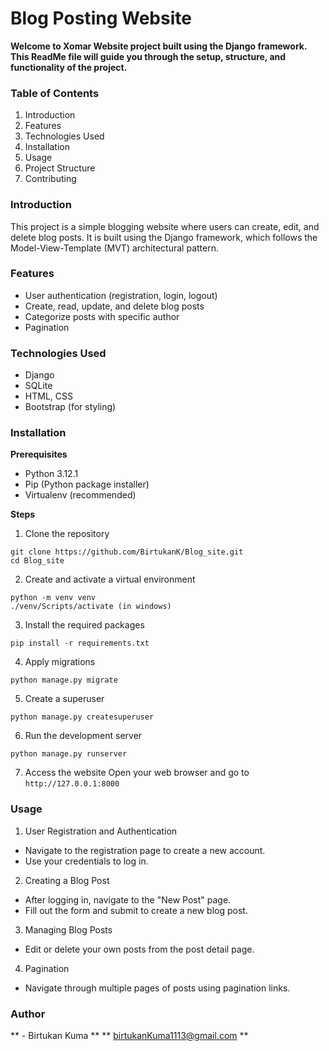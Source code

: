 # Blog Posting Website
**Welcome to Xomar Website project built using the Django framework. This ReadMe file will guide you through the setup, structure, and functionality of the project.**

### Table of Contents
1. Introduction
2. Features
3. Technologies Used
4. Installation
5. Usage
6. Project Structure
7. Contributing

### Introduction
This project is a simple blogging website where users can create, edit, and delete blog posts. It is built using the Django framework, which follows the Model-View-Template (MVT) architectural pattern.

### Features
- User authentication (registration, login, logout)
- Create, read, update, and delete blog posts
- Categorize posts with specific author
- Pagination

### Technologies Used
- Django
- SQLite 
- HTML, CSS
- Bootstrap (for styling)

### Installation
**Prerequisites**
- Python 3.12.1
- Pip (Python package installer)
- Virtualenv (recommended)

**Steps**
1. Clone the repository
```
git clone https://github.com/BirtukanK/Blog_site.git
cd Blog_site
```
2. Create and activate a virtual environment
```
python -m venv venv
./venv/Scripts/activate (in windows)
```
3. Install the required packages
```
pip install -r requirements.txt
```
4. Apply migrations
```
python manage.py migrate
```
5. Create a superuser
```
python manage.py createsuperuser
```
6. Run the development server
```
python manage.py runserver
```
7. Access the website
Open your web browser and go to `http://127.0.0.1:8000`

### Usage
1. User Registration and Authentication

- Navigate to the registration page to create a new account.
- Use your credentials to log in.

2. Creating a Blog Post

- After logging in, navigate to the "New Post" page.
- Fill out the form and submit to create a new blog post.

3. Managing Blog Posts
- Edit or delete your own posts from the post detail page.

4. Pagination
- Navigate through multiple pages of posts using pagination links.

### Author
** - Birtukan Kuma **
** birtukanKuma1113@gmail.com **

<!-- ### Project Structure
Blog_site/
|blog_site
├── blog/
│   ├── __init__.py
│   ├── admin.py
│   ├── apps.py
│   ├── migrations/
│   ├── models.py
│   ├── tests.py
│   ├── urls.py
│   ├── views.py
│   ├── templates/
│   │   └── blog/
│   │       ├── about.html
│   │       ├── base.html
│   │       ├── home.html
│   │       ├── post_confirm_delete.html
│   │       ├── post_detail.html
│   │       ├── post_form.html
│   │       ├── user_posts.html
│   └── static/
│       └── blog/
│           ├── css/
├── blog_site/
│   ├── __init__.py
│   ├── settings.py
│   ├── urls.py
│   ├── wsgi.py
│   ├── asgi.py
├── users/
│   ├── __init__.py
│   ├── admin.py
│   ├── apps.py
│   ├── migrations/
│   ├── models.py
│   ├── tests.py
│   ├── urls.py
│   ├── views.py
│   ├── templates/
│   │   └── users/
│   │       ├── login.html
│   │       ├── logout.html
│   │       ├── profile.html
│   │       ├── profile.html
│   │       ├── register.html
├── manage.py
└── requirements.txt -->
